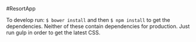 #ResortApp

To develop run:
```$ bower install```
and then ```$ npm install```
to get the dependencies. Neither of these contain dependencies for production. Just run gulp in order to get the latest CSS.